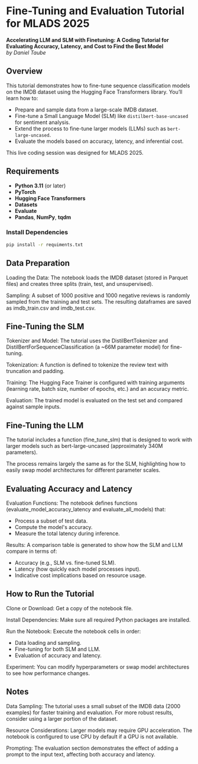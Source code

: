 # Fine-Tuning and Evaluation Tutorial for MLADS 2025

**Accelerating LLM and SLM with Finetuning: A Coding Tutorial for Evaluating Accuracy, Latency, and Cost to Find the Best Model**  
*by Daniel Taube*

## Overview

This tutorial demonstrates how to fine-tune sequence classification models on the IMDB dataset using the Hugging Face Transformers library. You’ll learn how to:

- Prepare and sample data from a large-scale IMDB dataset.
- Fine-tune a Small Language Model (SLM) like `distilbert-base-uncased` for sentiment analysis.
- Extend the process to fine-tune larger models (LLMs) such as `bert-large-uncased`.
- Evaluate the models based on accuracy, latency, and inferential cost.

This live coding session was designed for MLADS 2025.

## Requirements

- **Python 3.11** (or later)
- **PyTorch**
- **Hugging Face Transformers**
- **Datasets**
- **Evaluate**
- **Pandas**, **NumPy**, **tqdm**

### Install Dependencies

```bash
pip install -r requiments.txt
```

Data Preparation
----------------
Loading the Data:
The notebook loads the IMDB dataset (stored in Parquet files) and creates three splits (train, test, and unsupervised).

Sampling:
A subset of 1000 positive and 1000 negative reviews is randomly sampled from the training and test sets. The resulting dataframes are saved as imdb_train.csv and imdb_test.csv.

Fine-Tuning the SLM
-------------------
Tokenizer and Model:
The tutorial uses the DistilBertTokenizer and DistilBertForSequenceClassification (a ~66M parameter model) for fine-tuning.

Tokenization:
A function is defined to tokenize the review text with truncation and padding.

Training:
The Hugging Face Trainer is configured with training arguments (learning rate, batch size, number of epochs, etc.) and an accuracy metric.

Evaluation:
The trained model is evaluated on the test set and compared against sample inputs.

Fine-Tuning the LLM
-------------------
The tutorial includes a function (fine_tune_slm) that is designed to work with larger models such as bert-large-uncased (approximately 340M parameters).

The process remains largely the same as for the SLM, highlighting how to easily swap model architectures for different parameter scales.

Evaluating Accuracy and Latency
-------------------------------
Evaluation Functions:
The notebook defines functions (evaluate_model_accuracy_latency and evaluate_all_models) that:
- Process a subset of test data.
- Compute the model's accuracy.
- Measure the total latency during inference.

Results:
A comparison table is generated to show how the SLM and LLM compare in terms of:
- Accuracy (e.g., SLM vs. fine-tuned SLM).
- Latency (how quickly each model processes input).
- Indicative cost implications based on resource usage.

How to Run the Tutorial
-----------------------
Clone or Download:
Get a copy of the notebook file.

Install Dependencies:
Make sure all required Python packages are installed.

Run the Notebook:
Execute the notebook cells in order:
- Data loading and sampling.
- Fine-tuning for both SLM and LLM.
- Evaluation of accuracy and latency.

Experiment:
You can modify hyperparameters or swap model architectures to see how performance changes.

Notes
-----
Data Sampling:
The tutorial uses a small subset of the IMDB data (2000 examples) for faster training and evaluation. For more robust results, consider using a larger portion of the dataset.

Resource Considerations:
Larger models may require GPU acceleration. The notebook is configured to use CPU by default if a GPU is not available.

Prompting:
The evaluation section demonstrates the effect of adding a prompt to the input text, affecting both accuracy and latency.

